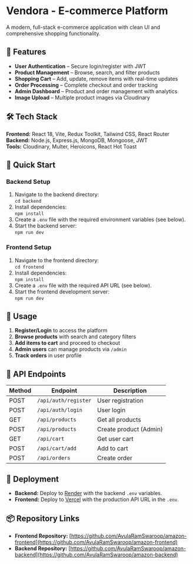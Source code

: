 # Vendora - E-commerce Platform

A modern, full-stack e-commerce application with clean UI and comprehensive shopping functionality.

## 🚀 Features

- **User Authentication** – Secure login/register with JWT  
- **Product Management** – Browse, search, and filter products  
- **Shopping Cart** – Add, update, remove items with real-time updates  
- **Order Processing** – Complete checkout and order tracking  
- **Admin Dashboard** – Product and order management with analytics  
- **Image Upload** – Multiple product images via Cloudinary  

## 🛠️ Tech Stack

**Frontend:** React 18, Vite, Redux Toolkit, Tailwind CSS, React Router  
**Backend:** Node.js, Express.js, MongoDB, Mongoose, JWT  
**Tools:** Cloudinary, Multer, Heroicons, React Hot Toast  

## 🚦 Quick Start

### Backend Setup

1. Navigate to the backend directory:  
   `cd backend`  
2. Install dependencies:  
   `npm install`  
3. Create a `.env` file with the required environment variables (see below).  
4. Start the backend server:  
   `npm run dev`

### Frontend Setup

1. Navigate to the frontend directory:  
   `cd frontend`  
2. Install dependencies:  
   `npm install`  
3. Create a `.env` file with the required API URL (see below).  
4. Start the frontend development server:  
   `npm run dev`

## 📱 Usage

1. **Register/Login** to access the platform  
2. **Browse products** with search and category filters  
3. **Add items to cart** and proceed to checkout  
4. **Admin users** can manage products via `/admin`  
5. **Track orders** in user profile  

## 🔧 API Endpoints

| Method | Endpoint              | Description           |
|--------|-----------------------|-----------------------|
| POST   | `/api/auth/register`  | User registration     |
| POST   | `/api/auth/login`     | User login            |
| GET    | `/api/products`       | Get all products      |
| POST   | `/api/products`       | Create product (Admin)|
| GET    | `/api/cart`           | Get user cart         |
| POST   | `/api/cart/add`       | Add to cart           |
| POST   | `/api/orders`         | Create order          |

## 🚀 Deployment

- **Backend:** Deploy to [Render](https://amazon-backend-482v.onrender.com/api) with the backend `.env` variables.
- **Frontend:** Deploy to [Vercel](https://amazon-frontend-chi-five.vercel.app/) with the production API URL in the `.env`.

## 📦 Repository Links

- **Frontend Repository:** [https://github.com/AvulaRamSwaroop/amazon-frontend](https://github.com/AvulaRamSwaroop/amazon-frontend)  
- **Backend Repository:** [https://github.com/AvulaRamSwaroop/amazon-backend](https://github.com/AvulaRamSwaroop/amazon-backend)



